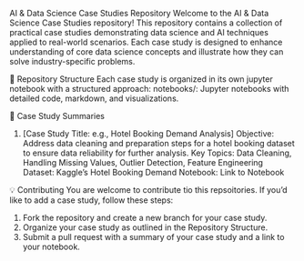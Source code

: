AI & Data Science Case Studies Repository
Welcome to the AI & Data Science Case Studies repository! 
This repository contains a collection of practical case studies demonstrating data science and AI techniques applied to real-world scenarios. 
Each case study is designed to enhance understanding of core data science concepts and illustrate how they can solve industry-specific problems.

📂 Repository Structure
Each case study is organized in its own jupyter notebook with a structured approach:
notebooks/: Jupyter notebooks with detailed code, markdown, and visualizations.

📄 Case Study Summaries
1. [Case Study Title: e.g., Hotel Booking Demand Analysis]
Objective: Address data cleaning and preparation steps for a hotel booking dataset to ensure data reliability for further analysis.
Key Topics: Data Cleaning, Handling Missing Values, Outlier Detection, Feature Engineering
Dataset: Kaggle’s Hotel Booking Demand
Notebook: Link to Notebook


💡 Contributing
You are welcome to contribute tio this repsoitories. 
If you’d like to add a case study, follow these steps:

1. Fork the repository and create a new branch for your case study.
2. Organize your case study as outlined in the Repository Structure.
3. Submit a pull request with a summary of your case study and a link to your notebook.
